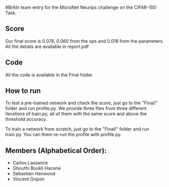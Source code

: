 #BrAIn team entry for the MicroNet Neurips challenge on the CIFAR-100 Task. 

## Score

Our final score is 0.078, 0.060 from the ops and 0.018 from the parameters. All the details are available in report.pdf

## Code

All the code is available in the Final folder. 

## How to run

To test a pre-trained network and check the score, just go to the "Final/" folder and run profile.py. We provide three files from three different iterations of train.py, all of them with the same score and above the threshold accuracy.

To train a network from scratch, just go to the "Final/" folder and run train.py. You can them re-run the profile with profile.py.

## Members (Alphabetical Order):

* Carlos Lassance
* Ghouthi Boukli Hacene
* Sebastien Henwood
* Vincent Gripon
